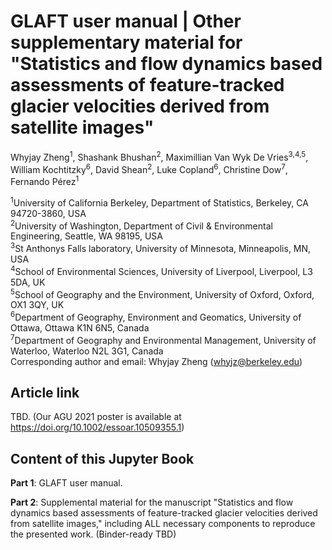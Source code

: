 # GLAFT user manual | Other supplementary material for "Statistics and flow dynamics based assessments of feature-tracked glacier velocities derived from satellite images"

Whyjay Zheng<sup>1</sup>, Shashank Bhushan<sup>2</sup>, Maximillian Van Wyk De Vries<sup>3,4,5</sup>, William Kochtitzky<sup>6</sup>, David Shean<sup>2</sup>, Luke Copland<sup>6</sup>, Christine Dow<sup>7</sup>, Fernando Pérez<sup>1</sup>

<sup>1</sup>University of California Berkeley, Department of Statistics, Berkeley, CA 94720-3860, USA\
<sup>2</sup>University of Washington, Department of Civil & Environmental Engineering, Seattle, WA 98195, USA\
<sup>3</sup>St Anthonys Falls laboratory, University of Minnesota, Minneapolis, MN, USA\
<sup>4</sup>School of Environmental Sciences, University of Liverpool, Liverpool, L3 5DA, UK\
<sup>5</sup>School of Geography and the Environment, University of Oxford, Oxford, OX1 3QY, UK\
<sup>6</sup>Department of Geography, Environment and Geomatics, University of Ottawa, Ottawa K1N 6N5, Canada\
<sup>7</sup>Department of Geography and Environmental Management, University of Waterloo, Waterloo N2L 3G1, Canada\
Corresponding author and email: Whyjay Zheng (whyjz@berkeley.edu)

## Article link

TBD. (Our AGU 2021 poster is available at https://doi.org/10.1002/essoar.10509355.1)

## Content of this Jupyter Book

**Part 1**: GLAFT user manual.

**Part 2**: Supplemental material for the manuscript "Statistics and flow dynamics based assessments of feature-tracked glacier velocities derived from satellite images," including ALL necessary components to reproduce the presented work. (Binder-ready TBD) 